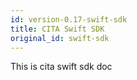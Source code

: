 ```yaml
---
id: version-0.17-swift-sdk
title: CITA Swift SDK
original_id: swift-sdk
---
```

This is cita swift sdk doc